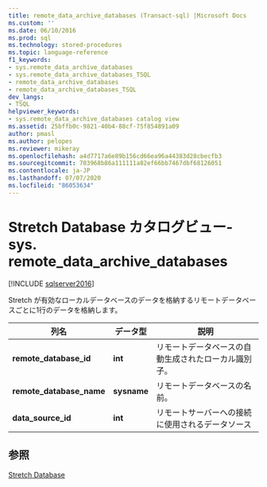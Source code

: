 ```yaml
---
title: remote_data_archive_databases (Transact-sql) |Microsoft Docs
ms.custom: ''
ms.date: 06/10/2016
ms.prod: sql
ms.technology: stored-procedures
ms.topic: language-reference
f1_keywords:
- sys.remote_data_archive_databases
- sys.remote_data_archive_databases_TSQL
- remote_data_archive_databases
- remote_data_archive_databases_TSQL
dev_langs:
- TSQL
helpviewer_keywords:
- sys.remote_data_archive_databases catalog view
ms.assetid: 25bffb0c-9821-40b4-88cf-75f854891a09
author: pmasl
ms.author: pelopes
ms.reviewer: mikeray
ms.openlocfilehash: a4d7717a6e89b156cd66ea96a44383d28cbecfb3
ms.sourcegitcommit: 703968b86a111111a82ef66bb7467dbf68126051
ms.contentlocale: ja-JP
ms.lasthandoff: 07/07/2020
ms.locfileid: "86053634"
---
```

# <a name="stretch-database-catalog-views---sysremote_data_archive_databases"></a>Stretch Database カタログビュー-sys. remote_data_archive_databases
[!INCLUDE [sqlserver2016](../../includes/applies-to-version/sqlserver2016.md)]

  Stretch が有効なローカルデータベースのデータを格納するリモートデータベースごとに1行のデータを格納します。  
  
|列名|データ型|説明|  
|-----------------|---------------|-----------------|  
|**remote_database_id**|**int**|リモートデータベースの自動生成されたローカル識別子。|  
|**remote_database_name**|**sysname**|リモートデータベースの名前。|  
|**data_source_id**|**int**|リモートサーバーへの接続に使用されるデータソース|  
  
## <a name="see-also"></a>参照  
 [Stretch Database](../../sql-server/stretch-database/stretch-database.md)  
  
  
